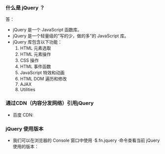 ### 什么是 jQuery ？
答：<br>
- jQuery 是一个 JavaScript 函数库。
- jQuery 是一个轻量级的"写的少，做的多"的 JavaScript 库。
- jQuery 库包含以下功能：
  1. HTML 元素选取
  2. HTML 元素操作
  3. CSS 操作
  4. HTML 事件函数
  5. JavaScript 特效和动画
  6. HTML DOM 遍历和修改
  7. AJAX
  8. Utilities
### 通过CDN（内容分发网络）引用jQuery
- 百度 CDN:
    <head>
        <script src="https://apps.bdimg.com/libs/jquery/2.1.4/jquery.min.js">
        </script>
    </head>
### jQuery 使用版本
- 我们可以在浏览器的 Console 窗口中使用 ·$.fn.jquery ·命令查看当前 jQuery 使用的版本：